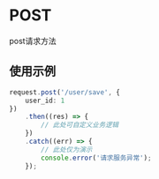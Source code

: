 # POST <Badge type="tip" text="已发布" />
post请求方法

## 使用示例
```ts
request.post('/user/save', {
	user_id: 1
})
	.then((res) => {
		// 此处可自定义业务逻辑
	})
	.catch((err) => {
		// 此处仅为演示
		console.error('请求服务异常');
	});
```